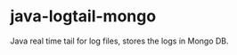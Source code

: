 java-logtail-mongo
==================

Java real time tail for log files, stores the logs in Mongo DB.

